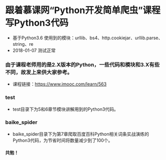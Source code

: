 # 跟着慕课网“Python开发简单爬虫”课程写Python3代码
* 基于Python3.6 使用到的模块：urllib、bs4、http.cookiejar、urllib.parse、string、re
* 2018-01-07 测试正常
### 由于课程老师用的是2.X版本的Python，一些代码和模块和3.X有些不同，故发上来供大家参考。
* 课程链接：https://www.imooc.com/learn/563
### test
* test目录下为5和6章节模块讲解用到的Python3代码。
### baike_spider
* baike_spider目录下为第7章爬取百度百科Python相关词条实战演练的Python3代码，为节省时间将数量减少到了100个。

#### 共勉！
